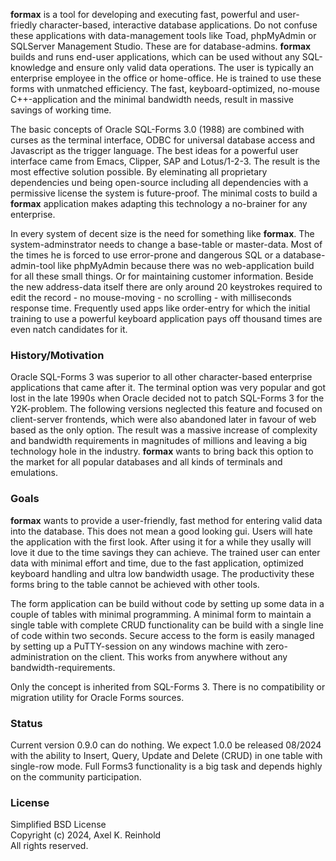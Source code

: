 **formax** is a tool for developing and executing fast,
powerful and user-friedly character-based, interactive
database applications. Do not confuse these applications
with data-management tools like Toad, phpMyAdmin or
SQLServer Management Studio. These are for database-admins.
**formax** builds and runs end-user applications, which can
be used without any SQL-knowledge and ensure only valid data
operations. The user is typically an enterprise employee in
the office or home-office. He is trained to use these forms
with unmatched efficiency. The fast, keyboard-optimized,
no-mouse C++-application and the minimal bandwidth needs,
result in massive savings of working time.

The basic concepts of Oracle SQL-Forms 3.0 (1988) are
combined with curses as the terminal interface, ODBC for
universal database access and Javascript as the trigger
language. The best ideas for a powerful user interface came
from Emacs, Clipper, SAP and Lotus/1-2-3. The result is the
most effective solution possible. By eleminating all
proprietary dependencies und being open-source including all
dependencies with a permissive license the system is
future-proof. The minimal costs to build a **formax**
application makes adapting this technology a no-brainer for
any enterprise.

In every system of decent size is the need for something
like **formax**. The system-adminstrator needs to change a
base-table or master-data. Most of the times he is forced to
use error-prone and dangerous SQL or a database-admin-tool
like phpMyAdmin because there was no web-application build
for all these small things. Or for maintaining customer
information. Beside the new address-data itself there are
only around 20 keystrokes required to edit the record - no
mouse-moving - no scrolling - with milliseconds response
time. Frequently used apps like order-entry for which the
initial training to use a powerful keyboard application pays
off thousand times are even natch candidates for it.

### History/Motivation

Oracle SQL-Forms 3 was superior to all other character-based
enterprise applications that came after it. The terminal
option was very popular and got lost in the late 1990s when
Oracle decided not to patch SQL-Forms 3 for the Y2K-problem.
The following versions neglected this feature and focused on
client-server frontends, which were also abandoned later in
favour of web based as the only option. The result was a
massive increase of complexity and bandwidth requirements in
magnitudes of millions and leaving a big technology hole in
the industry. **formax** wants to bring back this option to
the market for all popular databases and all kinds of
terminals and emulations.

### Goals

**formax** wants to provide a user-friendly, fast method for
entering valid data into the database. This does not mean a
good looking gui. Users will hate the application with the
first look. After using it for a while they usally will love
it due to the time savings they can achieve. The trained
user can enter data with minimal effort and time, due to the
fast application, optimized keyboard handling and ultra low
bandwidth usage. The productivity these forms bring to the
table cannot be achieved with other tools.

The form application can be build without code by setting up
some data in a couple of tables with minimal programming. A
minimal form to maintain a single table with complete CRUD
functionality can be build with a single line of code within
two seconds. Secure access to the form is easily managed by
setting up a PuTTY-session on any windows machine with
zero-administration on the client. This works from anywhere
without any bandwidth-requirements.

Only the concept is inherited from SQL-Forms 3. There is no
compatibility or migration utility for Oracle Forms sources.

### Status

Current version 0.9.0 can do nothing. We expect 1.0.0 be
released 08/2024 with the ability to Insert, Query, Update
and Delete (CRUD) in one table with single-row mode. Full
Forms3 functionality is a big task and depends highly on the
community participation.

### License

Simplified BSD License  
Copyright (c) 2024, Axel K. Reinhold  
All rights reserved.  
